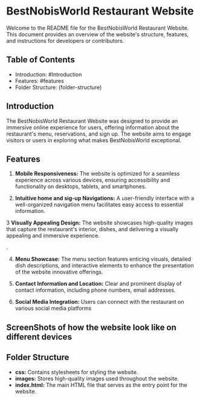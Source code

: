 # BestNobisWorld Restaurant Website

Welcome to the README file for the BestNobisWorld Restaurant Website. This document provides an overview of the website's structure, features, and instructions for developers or contributors.

## Table of Contents

- Introduction: #Introduction
- Features: #features
- Folder Structure: (folder-structure)

## Introduction

The BestNobisWorld Restaurant Website was designed to provide an immersive online experience for users, offering information about the restaurant's menu, reservations, and sign up. The website aims to  engage visitors or users in exploring what makes BestNobisWorld exceptional.

## Features

1. **Mobile Responsiveness:** The website is optimized for a seamless experience across various devices, ensuring accessibility and functionality on desktops, tablets, and smartphones.

2. **Intuitive home and sig-up Navigations:** A user-friendly interface with a well-organized navigation menu facilitates easy access to essential information.

3 **Visually Appealing Design:** The website showcases high-quality images that capture the restaurant's interior, dishes, and  delivering a visually appealing and immersive experience.

.

4. **Menu Showcase:** The menu section features enticing visuals, detailed dish descriptions, and interactive elements to enhance the presentation of the website innovative offerings.

7. **Contact Information and Location:** Clear and prominent display of contact information, including phone numbers, email addresses.

8. **Social Media Integration:** Users can connect with the restaurant on various social media platforms

## ScreenShots of how the website look like on different devices

## Folder Structure

- **css:** Contains stylesheets for styling the website.
- **images:** Stores high-quality images used throughout the website.
- **index.html:** The main HTML file that serves as the entry point for the website.
